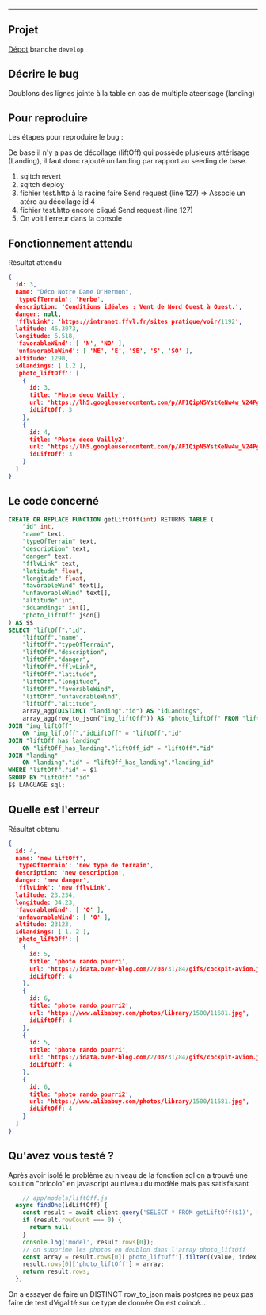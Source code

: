 






-----------------------------------------

## Projet

[Dépot](https://github.com/O-clock-Yggdrasil/projet-16-vol-rando-back) branche `develop`

## Décrire le bug
Doublons des lignes jointe à la table en cas de multiple ateerisage (landing)

## Pour reproduire
Les étapes pour reproduire le bug :

De base il n'y a pas de décollage (liftOff) qui possède plusieurs attérisage (Landing), il faut donc rajouté un landing par rapport au seeding de base.
1. sqitch revert
2. sqitch deploy
3. fichier test.http à la racine faire Send request (line 127) => Associe un atéro au décollage id 4
3. fichier test.http encore cliqué Send request (line 127)
4. On voit l'erreur dans la console

## Fonctionnement attendu
Résultat attendu
``` json
{
  id: 3,
  name: "Déco Notre Dame D'Hermon",
  'typeOfTerrain': 'Herbe',
  description: 'Conditions idéales : Vent de Nord Ouest à Ouest.',
  danger: null,
  'fflvLink': 'https://intranet.ffvl.fr/sites_pratique/voir/1192',
  latitude: 46.3073,
  longitude: 6.518,
  'favorableWind': [ 'N', 'NO' ],
  'unfavorableWind': [ 'NE', 'E', 'SE', 'S', 'SO' ],
  altitude: 1290,
  idLandings: [ 1,2 ],
  'photo_liftOff': [
    {
      id: 3,
      title: 'Photo deco Vailly',
      url: 'https://lh5.googleusercontent.com/p/AF1QipN5YstKeNw4w_V24PgOYCRZNr9-M9h-nSs8nh3A=w408-h306-k-no',
      idLiftOff: 3
    },
    {
      id: 4,
      title: 'Photo deco Vailly2',
      url: 'https://lh5.googleusercontent.com/p/AF1QipN5YstKeNw4w_V24PgOYCRZNr9-M9h-nSs8nh3A=w408-h306-k-no',
      idLiftOff: 3
    }
  ]
}
```
## Le code concerné


``` sql
CREATE OR REPLACE FUNCTION getLiftOff(int) RETURNS TABLE (
	"id" int,
	"name" text,
	"typeOfTerrain" text,
	"description" text,
	"danger" text,
	"fflvLink" text,
	"latitude" float,
	"longitude" float,
	"favorableWind" text[],
	"unfavorableWind" text[],
	"altitude" int,
	"idLandings" int[],
	"photo_liftOff" json[]
) AS $$
SELECT "liftOff"."id",
	"liftOff"."name",
	"liftOff"."typeOfTerrain",
	"liftOff"."description",
	"liftOff"."danger",
	"liftOff"."fflvLink",
	"liftOff"."latitude",
	"liftOff"."longitude",
	"liftOff"."favorableWind",
	"liftOff"."unfavorableWind",
	"liftOff"."altitude",
	array_agg(DISTINCT "landing"."id") AS "idLandings",
    array_agg(row_to_json("img_liftOff")) AS "photo_liftOff" FROM "liftOff"
JOIN "img_liftOff" 
	ON "img_liftOff"."idLiftOff" = "liftOff"."id"
JOIN "liftOff_has_landing"
	ON "liftOff_has_landing"."liftOff_id" = "liftOff"."id"
JOIN "landing"
	ON "landing"."id" = "liftOff_has_landing"."landing_id"
WHERE "liftOff"."id" = $1
GROUP BY "liftOff"."id"
$$ LANGUAGE sql;
```


## Quelle est l'erreur
Résultat obtenu

``` json
{
  id: 4,
  name: 'new liftOff',
  'typeOfTerrain': 'new type de terrain',
  description: 'new description',
  danger: 'new danger',
  'fflvLink': 'new fflvLink',
  latitude: 23.234,
  longitude: 34.23,
  'favorableWind': [ 'O' ],
  'unfavorableWind': [ 'O' ],
  altitude: 23123,
  idLandings: [ 1, 2 ],
  'photo_liftOff': [
    {
      id: 5,
      title: 'photo rando pourri',
      url: 'https://idata.over-blog.com/2/08/31/84/gifs/cockpit-avion.jpg',
      idLiftOff: 4
    },
    {
      id: 6,
      title: 'photo rando pourri2',
      url: 'https://www.alibabuy.com/photos/library/1500/11681.jpg',
      idLiftOff: 4
    },
    {
      id: 5,
      title: 'photo rando pourri',
      url: 'https://idata.over-blog.com/2/08/31/84/gifs/cockpit-avion.jpg',
      idLiftOff: 4
    },
    {
      id: 6,
      title: 'photo rando pourri2',
      url: 'https://www.alibabuy.com/photos/library/1500/11681.jpg',
      idLiftOff: 4
    }
  ]
}
```

## Qu'avez vous testé ?

Après avoir isolé le problème au niveau de la fonction sql
on a trouvé une solution "bricolo" en javascript au niveau du modèle mais pas satisfaisant

```javascript
    // app/models/liftOff.js  
  async findOne(idLiftOff) {
    const result = await client.query('SELECT * FROM getLiftOff($1)', [idLiftOff]);
    if (result.rowCount === 0) {
      return null;
    }
    console.log('model', result.rows[0]);
    // on supprime les photos en doublon dans l'array photo_liftOff
    const array = result.rows[0]['photo_liftOff'].filter((value, index, arr) => arr.findIndex((t) => (JSON.stringify(t) === JSON.stringify(value))) === index);
    result.rows[0]['photo_liftOff'] = array;
    return result.rows;
  },
```

On a essayer de faire un DISTINCT row_to_json mais postgres ne peux pas faire de test d'égalité sur ce type de donnée
On est coincé...
